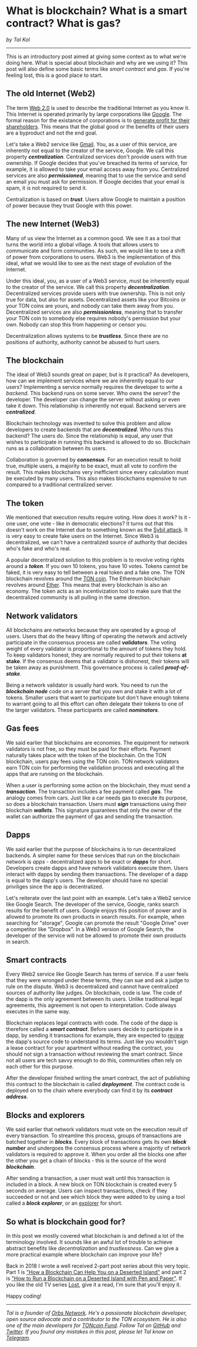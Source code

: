# What is blockchain? What is a smart contract? What is gas?

*by Tal Kol*

---

This is an introductory post aimed at giving some context as to what we're doing here. What is special about blockchain and why are we using it? This post will also define some basic terms like *smart contract* and *gas*. If you're feeling lost, this is a good place to start.

## The old Internet (Web2)

The term [Web 2.0](https://en.wikipedia.org/wiki/Web_2.0) is used to describe the traditional Internet as you know it. This Internet is operated primarily by large corporations like [Google](https://abc.xyz/investor/). The formal reason for the existance of corporations is to [generate profit for their shareholders](https://corpgov.law.harvard.edu/2020/08/05/on-the-purpose-and-objective-of-the-corporation/). This means that the global good or the benefits of their users are a byproduct and not the end goal.

Let's take a Web2 service like [Gmail](https://gmail.com). You, as a user of this service, are inherently not equal to the creator of the service, Google. We call this property ***centralization***. Centralized services don't provide users with true ownership. If Google decides that you've breached its terms of service, for example, it is allowed to take your email access away from you. Centralized services are also ***permissioned***, meaning that to use the service and send an email you must ask for permission. If Google decides that your email is spam, it is not required to send it.

Centralization is based on ***trust***. Users allow Google to maintain a position of power because they trust Google with this power.

## The new Internet (Web3)

Many of us view the Internet as a common good. We see it as a tool that turns the world into a global village. A tools that allows users to communicate and form communities. As such, we would like to see a shift of power from corporations to users. Web3 is the implementation of this ideal, what we would like to see as the next stage of evolution of the Internet.

Under this ideal, you, as a user of a Web3 service, must be inherently equal to the creator of the service. We call this property ***decentralization***. Decentralized services provide users with true ownership. This is not only true for data, but also for assets. Decentralized assets like your Bitcoins or your TON coins are yours, and nobody can take them away from you. Decentralized services are also ***permissionless***, meaning that to transfer your TON coin to somebody else requires nobody's permission but your own. Nobody can stop this from happening or censor you.

Decentralization allows systems to be ***trustless***. Since there are no positions of authority, authority cannot be abused to hurt users.

## The blockchain

The ideal of Web3 sounds great on paper, but is it practical? As developers, how can we implement services where we are inherently equal to our users? Implementing a service normally requires the developer to write a *backend*. This backend runs on some server. Who owns the server? the developer. The developer can change the server without asking or even take it down. This relationship is inherently not equal. Backend servers are ***centralized***.

Blockchain technology was invented to solve this problem and allow developers to create backends that are ***decentralized***. Who runs this backend? The users do. Since the relationship is equal, any user that wishes to participate in running this backend is allowed to do so. Blockchain runs as a collaboration between its users.

Collaboration is governed by ***consensus***. For an execution result to hold true, multiple users, a majority to be exact, must all vote to confirm the result. This makes blockchains very inefficient since every calculation must be executed by many users. This also makes blockchains expensive to run compared to a traditional centralized server.

## The token

We mentioned that execution results require voting. How does it work? Is it - one user, one vote - like in democratic elections? It turns out that this doesn't work on the Internet due to something known as the [Sybil attack](https://en.wikipedia.org/wiki/Sybil_attack). It is very easy to create fake users on the Internet. Since Web3 is decentralized, we can't have a centralized source of authority that decides who's fake and who's real.

A popular decentralized solution to this problem is to revolve voting rights around a ***token***. If you own 10 tokens, you have 10 votes. Tokens cannot be faked, it is very easy to tell between a real token and a fake one. The TON blockchain revolves around the [TON coin](https://coinmarketcap.com/currencies/toncoin/). The Ethereum blockchain revolves around [Ether](https://coinmarketcap.com/currencies/ethereum/). This means that every blockchain is also an economy. The token acts as an incentivization tool to make sure that the decentralized community is all pulling in the same direction.

## Network validators

All blockchains are networks because they are operated by a group of users. Users that do the heavy lifting of operating the network and actively participate in the consensus process are called ***validators***. The voting weight of every validator is proportional to the amount of tokens they hold. To keep validators honest, they are normally required to put their tokens **at stake**. If the consensus deems that a validator is dishonest, their tokens will be taken away as punishment. This governance process is called ***proof-of-stake***.

Being a network validator is usually hard work. You need to run the ***blockchain node*** code on a server that you own and stake it with a lot of tokens. Smaller users that want to participate but don't have enough tokens to warrant going to all this effort can often delegate their tokens to one of the larger validators. These participants are called ***nominators***.

## Gas fees

We said earlier that blockchains are economies. The equipment for network validators is not free, so they must be paid for their efforts. Payment naturally takes place with the token of the blockchain. On the TON blockchain, users pay fees using the TON coin. TON network validators earn TON coin for performing the validation process and executing all the apps that are running on the blockchain.

When a user is performing some action on the blockchain, they must send a ***transaction***. The transaction includes a fee payment called ***gas***. The analogy comes from cars. Just like a car needs gas to execute its purpose, so does a blockchain transaction. Users must ***sign*** transactions using their blockchain ***wallets***. This signature guarantees that only the owner of the wallet can authorize the payment of gas and sending the transaction.

## Dapps

We said earlier that the purpose of blockchains is to run decentralized backends. A simpler name for these services that run on the blockchain network is *apps* - decentralized apps to be exact or ***dapps*** for short. Developers create dapps and have network validators execute them. Users interact with dapps by sending them transactions. The developer of a dapp is equal to the dapp's users. The developer should have no special priviliges since the app is decentralized.

Let's reiterate over the last point with an example. Let's take a Web2 service like Google Search. The developer of the service, Google, ranks search results for the benefit of users. Google enjoys this position of power and is allowed to promote its own products in search results. For example, when searching for "storage", Google can promote the result "Google Drive" over a competitor like "Dropbox". In a Web3 version of Google Search, the developer of the service will not be allowed to promote their own products in search.

## Smart contracts

Every Web2 service like Google Search has terms of service. If a user feels that they were wronged under these terms, they can sue and ask a judge to rule on the dispute. Web3 is decentralized and cannot have centralized sources of authority like judges. On blockchain, code is law. The code of the dapp is the only agreement between its users. Unlike traditional legal agreements, this agreement is not open to interpretation. Code always executes in the same way.

Blockchain replaces legal contracts with code. The code of the dapp is therefore called a ***smart contract***. Before users decide to participate in a dapp, by sending it transactions for example, they are expected to [review](https://verifier.ton.org) the dapp's source code to understand its terms. Just like you wouldn't sign a lease contract for your apartment without reading the contract, you should not sign a transaction without reviewing the smart contract. Since not all users are tech savvy enough to do this, communities often rely on each other for this purpose.

After the developer finished writing the smart contract, the act of publishing this contract to the blockchain is called ***deployment***. The contract code is deployed on to the chain where everybody can find it by its ***contract address***.

## Blocks and explorers

We said earlier that network validators must vote on the execution result of every transaction. To streamline this process, groups of transactions are batched together in ***blocks***. Every block of transactions gets its own ***block number*** and undergoes the consensus process where a majority of network validators is required to approve it. When you order all the blocks one after the other you get a chain of blocks - this is the source of the word ***blockchain***.

After sending a transaction, a user must wait until this transaction is included in a block. A new block on TON blockchain is created every 5 seconds on average. Users can inspect transactions, check if they succeeded or not and see which block they were added to by using a tool called a ***block explorer***, or an [explorer](https://tonscan.org) for short.

## So what is blockchain good for?

In this post we mostly covered what blockchain is and defined a lot of the terminology involved. It sounds like an awful lot of trouble to achieve abstract benefits like *decentralization* and *trustlessness*. Can we give a more practical example where blockchain can improve your life?

Back in 2018 I wrote a well received 2-part post series about this very topic. Part 1 is ["How a Blockchain Can Help You on a Deserted Island"](https://talkol.medium.com/why-decentralized-consensus-blockchain-is-good-for-business-5ff263468210) and part 2 is ["How to Run a Blockchain on a Deserted Island with Pen and Paper"](https://talkol.medium.com/how-to-run-a-blockchain-on-a-deserted-island-with-pen-and-paper-899949ec555b). If you like the old TV series [Lost](https://www.imdb.com/title/tt0411008/), give it a read, I'm sure that you'll enjoy it.

Happy coding!

---

*Tal is a founder of [Orbs Network](https://orbs.com). He's a passionate blockchain developer, open source advocate and a contributor to the TON ecosystem. He is also one of the main developers for [TONcoin Fund](https://www.toncoin.fund). Follow Tal on [GitHub](https://github.com/talkol) and [Twitter](https://twitter.com/koltal). If you found any mistakes in this post, please let Tal know on [Telegram](https://t.me/talkol).*
